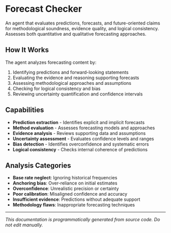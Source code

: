 # Forecast Checker

An agent that evaluates predictions, forecasts, and future-oriented claims for methodological soundness, evidence quality, and logical consistency. Assesses both quantitative and qualitative forecasting approaches.

## How It Works

The agent analyzes forecasting content by:
1. Identifying predictions and forward-looking statements
2. Evaluating the evidence and reasoning supporting forecasts
3. Assessing methodological approaches and assumptions
4. Checking for logical consistency and bias
5. Reviewing uncertainty quantification and confidence intervals

## Capabilities

- **Prediction extraction** - Identifies explicit and implicit forecasts
- **Method evaluation** - Assesses forecasting models and approaches
- **Evidence analysis** - Reviews supporting data and assumptions
- **Uncertainty assessment** - Evaluates confidence levels and ranges
- **Bias detection** - Identifies overconfidence and systematic errors
- **Logical consistency** - Checks internal coherence of predictions

## Analysis Categories

- **Base rate neglect**: Ignoring historical frequencies
- **Anchoring bias**: Over-reliance on initial estimates
- **Overconfidence**: Unrealistic precision or certainty
- **Poor calibration**: Misaligned confidence and accuracy
- **Insufficient evidence**: Predictions without adequate support
- **Methodology flaws**: Inappropriate forecasting techniques

---
*This documentation is programmatically generated from source code. Do not edit manually.*
